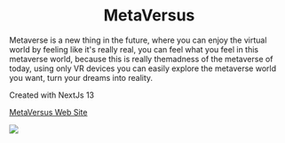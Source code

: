 <h1 align="center">MetaVersus</h1>

<p>Metaverse is a new thing in the future, where you can enjoy the virtual world by feeling like it's really real, you can feel what you feel in this metaverse world, because this is really themadness of the metaverse of today, using only VR devices you can easily explore the metaverse world you want, turn your dreams into reality.</p>

<p>Created with NextJs 13</p>

<a href="https://metaversus-nextjs-practice.vercel.app/ "  target="_blank" >MetaVersus Web Site</a>

<img  src="https://user-images.githubusercontent.com/73909361/233081889-4e28e115-33e5-4450-80a8-84211f8083f7.png"/> 
 

